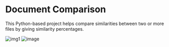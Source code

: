 # Document Comparison
This Python-based project helps compare similarities between two or more files by giving similarity percentages.

![img1](https://user-images.githubusercontent.com/54404028/189386741-f494ec82-d70e-4ab5-9dd8-cff63be54271.JPG)
![image](https://user-images.githubusercontent.com/54404028/189388976-05ad216f-6881-44a8-9b2d-a6330befad67.png)



